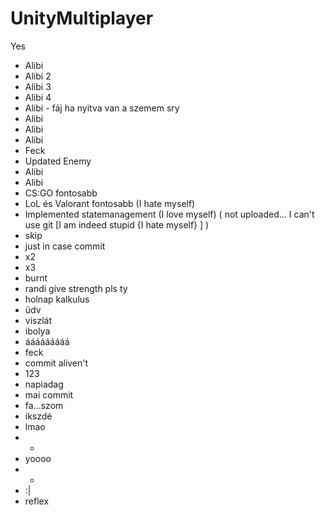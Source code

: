 # UnityMultiplayer
Yes
+ Alibi
+ Alibi 2
+ Alibi 3
+ Alibi 4
+ Alibi - fáj ha nyitva van a szemem sry
+ Alibi
+ Alibi
+ Alibi
+ Feck
+ Updated Enemy
+ Alibi
+ Alibi
+ CS:GO fontosabb
+ LoL és Valorant fontosabb (I hate myself)
+ Implemented statemanagement (I love myself) ( not uploaded... I can't use git [I am indeed stupid {I hate myself} ] )
+ skip
+ just in case commit
+ x2
+ x3
+ burnt
+ randi give strength pls ty
+ holnap kalkulus
+ üdv
+ viszlát
+ ibolya
+ ááááááááá
+ feck
+ commit aliven't
+ 123
+ napiadag
+ mai commit
+ fa...szom
+ ikszdé
+ lmao
+ +
+ yoooo
+ -
+ :|
+ reflex
